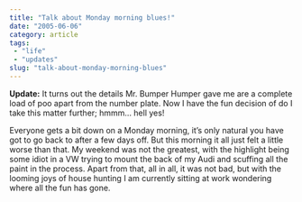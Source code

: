 ```yaml
---
title: "Talk about Monday morning blues!"
date: "2005-06-06"
category: article
tags:
 - "life"
 - "updates"
slug: "talk-about-monday-morning-blues"
---
```


**Update:** It turns out the details Mr. Bumper Humper gave me are a complete load of poo apart from the number plate. Now I have the fun decision of do I take this matter further; hmmm… hell yes!

Everyone gets a bit down on a Monday morning, it’s only natural you have got to go back to after a few days off. But this morning it all just felt a little worse than that. My weekend was not the greatest, with the highlight being some idiot in a VW trying to mount the back of my Audi and scuffing all the paint in the process. Apart from that, all in all, it was not bad, but with the looming joys of house hunting I am currently sitting at work wondering where all the fun has gone.
